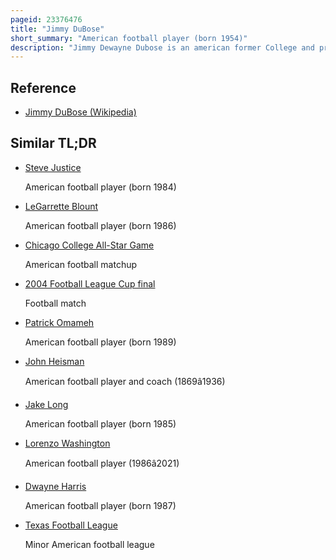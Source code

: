 ```yaml
---
pageid: 23376476
title: "Jimmy DuBose"
short_summary: "American football player (born 1954)"
description: "Jimmy Dewayne Dubose is an american former College and professional Football Player who was a running back in the National Football League for three Seasons during the 1970s. Dubose played College Football for the University of Florida and later professionally for the Tampa Bay Buccaneers of the Nfl."
---
```


## Reference

- [Jimmy DuBose (Wikipedia)](https://en.wikipedia.org/?curid=23376476)

## Similar TL;DR

- [Steve Justice](/tldr/en/steve-justice)

  American football player (born 1984)

- [LeGarrette Blount](/tldr/en/legarrette-blount)

  American football player (born 1986)

- [Chicago College All-Star Game](/tldr/en/chicago-college-all-star-game)

  American football matchup

- [2004 Football League Cup final](/tldr/en/2004-football-league-cup-final)

  Football match

- [Patrick Omameh](/tldr/en/patrick-omameh)

  American football player (born 1989)

- [John Heisman](/tldr/en/john-heisman)

  American football player and coach (1869â1936)

- [Jake Long](/tldr/en/jake-long)

  American football player (born 1985)

- [Lorenzo Washington](/tldr/en/lorenzo-washington)

  American football player (1986â2021)

- [Dwayne Harris](/tldr/en/dwayne-harris)

  American football player (born 1987)

- [Texas Football League](/tldr/en/texas-football-league)

  Minor American football league
